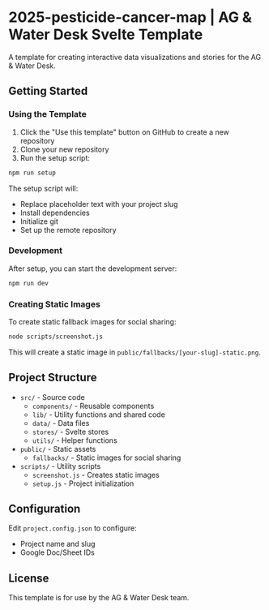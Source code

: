 # 2025-pesticide-cancer-map | AG & Water Desk Svelte Template

A template for creating interactive data visualizations and stories for the AG & Water Desk.

## Getting Started

### Using the Template

1. Click the "Use this template" button on GitHub to create a new repository
2. Clone your new repository
3. Run the setup script:

```bash
npm run setup
```

The setup script will:
- Replace placeholder text with your project slug
- Install dependencies
- Initialize git
- Set up the remote repository

### Development

After setup, you can start the development server:

```bash
npm run dev
```

### Creating Static Images

To create static fallback images for social sharing:

```bash
node scripts/screenshot.js
```

This will create a static image in `public/fallbacks/[your-slug]-static.png`.

## Project Structure

- `src/` - Source code
  - `components/` - Reusable components
  - `lib/` - Utility functions and shared code
  - `data/` - Data files
  - `stores/` - Svelte stores
  - `utils/` - Helper functions
- `public/` - Static assets
  - `fallbacks/` - Static images for social sharing
- `scripts/` - Utility scripts
  - `screenshot.js` - Creates static images
  - `setup.js` - Project initialization

## Configuration

Edit `project.config.json` to configure:
- Project name and slug
- Google Doc/Sheet IDs

## License

This template is for use by the AG & Water Desk team.